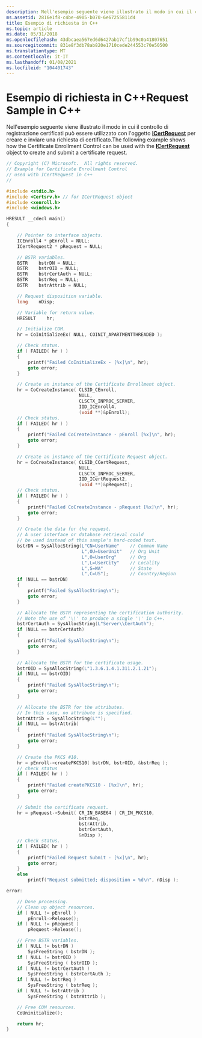 ```yaml
---
description: Nell'esempio seguente viene illustrato il modo in cui il controllo di registrazione certificati può essere utilizzato con l'oggetto ICertRequest per creare e inviare una richiesta di certificato.
ms.assetid: 2816e1f8-c4be-4905-b070-6e67255811d4
title: Esempio di richiesta in C++
ms.topic: article
ms.date: 05/31/2018
ms.openlocfilehash: 43dbcaea567ed6d6427ab17cf1b99c0a41807651
ms.sourcegitcommit: 831e8f3db78ab820e1710cede244553c70e50500
ms.translationtype: MT
ms.contentlocale: it-IT
ms.lasthandoff: 01/08/2021
ms.locfileid: "104401743"
---
```

# <a name="request-sample-in-c"></a><span data-ttu-id="ca4c2-103">Esempio di richiesta in C++</span><span class="sxs-lookup"><span data-stu-id="ca4c2-103">Request Sample in C++</span></span>

<span data-ttu-id="ca4c2-104">Nell'esempio seguente viene illustrato il modo in cui il controllo di registrazione certificati può essere utilizzato con l'oggetto [**ICertRequest**](/windows/desktop/api/Certcli/nn-certcli-icertrequest) per creare e inviare una richiesta di certificato.</span><span class="sxs-lookup"><span data-stu-id="ca4c2-104">The following example shows how the Certificate Enrollment Control can be used with the [**ICertRequest**](/windows/desktop/api/Certcli/nn-certcli-icertrequest) object to create and submit a certificate request.</span></span>


```C++
// Copyright (C) Microsoft.  All rights reserved.
// Example for Certificate Enrollment Control
// used with ICertRequest in C++
// 

#include <stdio.h>
#include <Certsrv.h> // for ICertRequest object
#include <xenroll.h>
#include <windows.h>

HRESULT __cdecl main()
{

    // Pointer to interface objects.
    ICEnroll4 * pEnroll = NULL;
    ICertRequest2 * pRequest = NULL;

    // BSTR variables.
    BSTR    bstrDN = NULL;
    BSTR    bstrOID = NULL;
    BSTR    bstrCertAuth = NULL;
    BSTR    bstrReq = NULL;
    BSTR    bstrAttrib = NULL;

    // Request disposition variable.
    long    nDisp;

    // Variable for return value.
    HRESULT    hr;

    // Initialize COM.
    hr = CoInitializeEx( NULL, COINIT_APARTMENTTHREADED );

    // Check status.
    if ( FAILED( hr ) )
    {
        printf("Failed CoInitializeEx - [%x]\n", hr);
        goto error;
    }

    // Create an instance of the Certificate Enrollment object.
    hr = CoCreateInstance( CLSID_CEnroll,
                           NULL,
                           CLSCTX_INPROC_SERVER,
                           IID_ICEnroll4,
                           (void **)&pEnroll);
    // Check status.
    if ( FAILED( hr ) )
    {
        printf("Failed CoCreateInstance - pEnroll [%x]\n", hr);
        goto error;
    }

    // Create an instance of the Certificate Request object.
    hr = CoCreateInstance( CLSID_CCertRequest,
                           NULL,
                           CLSCTX_INPROC_SERVER,
                           IID_ICertRequest2,
                           (void **)&pRequest);
    // Check status.
    if ( FAILED( hr ) )
    {
        printf("Failed CoCreateInstance - pRequest [%x]\n", hr);
        goto error;
    }

    // Create the data for the request.
    // A user interface or database retrieval could
    // be used instead of this sample's hard-coded text.
    bstrDN = SysAllocString(L"CN=UserName"    // Common Name
                            L",OU=UserUnit"   // Org Unit
                            L",O=UserOrg"     // Org
                            L",L=UserCity"    // Locality
                            L",S=WA"          // State
                            L",C=US");        // Country/Region
    if (NULL == bstrDN)
    {
        printf("Failed SysAllocString\n");
        goto error;
    }

    // Allocate the BSTR representing the certification authority.
    // Note the use of '\\' to produce a single '\' in C++.
    bstrCertAuth = SysAllocString(L"Server\\CertAuth");
    if (NULL == bstrCertAuth)
    {
        printf("Failed SysAllocString\n");
        goto error;
    }

    // Allocate the BSTR for the certificate usage.
    bstrOID = SysAllocString(L"1.3.6.1.4.1.311.2.1.21");
    if (NULL == bstrOID)
    {
        printf("Failed SysAllocString\n");
        goto error;
    }

    // Allocate the BSTR for the attributes.
    // In this case, no attribute is specified.
    bstrAttrib = SysAllocString(L"");
    if (NULL == bstrAttrib)
    {
        printf("Failed SysAllocString\n");
        goto error;
    }

    // Create the PKCS #10.
    hr = pEnroll->createPKCS10( bstrDN, bstrOID, &bstrReq );
    // check status
    if ( FAILED( hr ) )
    {
        printf("Failed createPKCS10 - [%x]\n", hr);
        goto error;
    }

    // Submit the certificate request.
    hr = pRequest->Submit( CR_IN_BASE64 | CR_IN_PKCS10,
                           bstrReq,
                           bstrAttrib,
                           bstrCertAuth,
                           &nDisp );
    // Check status.
    if ( FAILED( hr ) )
    {
        printf("Failed Request Submit - [%x]\n", hr);
        goto error;
    }
    else
        printf("Request submitted; disposition = %d\n", nDisp );

error:

    // Done processing.
    // Clean up object resources.
    if ( NULL != pEnroll )
        pEnroll->Release();
    if ( NULL != pRequest )
        pRequest->Release();

    // Free BSTR variables.
    if ( NULL != bstrDN )
        SysFreeString ( bstrDN );
    if ( NULL != bstrOID )
        SysFreeString ( bstrOID );
    if ( NULL != bstrCertAuth )
        SysFreeString ( bstrCertAuth );
    if ( NULL != bstrReq )
        SysFreeString ( bstrReq );
    if ( NULL != bstrAttrib )
        SysFreeString ( bstrAttrib );

    // Free COM resources.
    CoUninitialize();

    return hr;
}
```



 

 



